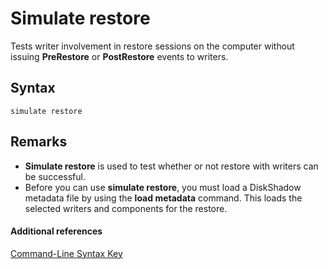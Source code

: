 # Simulate restore



Tests writer involvement in restore sessions on the computer without issuing **PreRestore** or **PostRestore** events to writers.

## Syntax

```
simulate restore
```

## Remarks

-   **Simulate restore** is used to test whether or not restore with writers can be successful.
-   Before you can use **simulate restore**, you must load a DiskShadow metadata file by using the **load metadata** command. This loads the selected writers and components for the restore.

#### Additional references

[Command-Line Syntax Key](command-line-syntax-key.md)